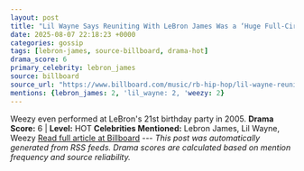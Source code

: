 ```yaml
---
layout: post
title: "Lil Wayne Says Reuniting With LeBron James Was a ‘Huge Full-Circle Moment’ After Meeting NBA Legend as Teen"
date: 2025-08-07 22:18:23 +0000
categories: gossip
tags: [lebron-james, source-billboard, drama-hot]
drama_score: 6
primary_celebrity: lebron_james
source: billboard
source_url: "https://www.billboard.com/music/rb-hip-hop/lil-wayne-reunion-lebron-james-1236038950/"
mentions: {lebron_james: 2, 'lil_wayne: 2, 'weezy: 2}
---
```


Weezy even performed at LeBron's 21st birthday party in 2005. **Drama Score:** 6 | **Level:** HOT **Celebrities Mentioned:** Lebron James, Lil Wayne, Weezy [Read full article at Billboard](https://www.billboard.com/music/rb-hip-hop/lil-wayne-reunion-lebron-james-1236038950/) --- *This post was automatically generated from RSS feeds. Drama scores are calculated based on mention frequency and source reliability.*